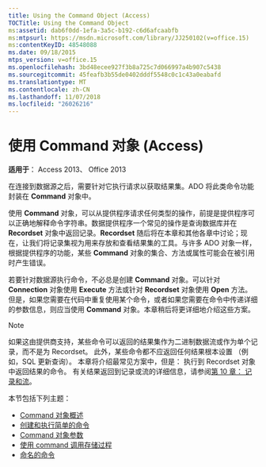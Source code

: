 ```yaml
---
title: Using the Command Object (Access)
TOCTitle: Using the Command Object
ms:assetid: dab6f0dd-1efa-3a5c-b192-c6d6afcaabfb
ms:mtpsurl: https://msdn.microsoft.com/library/JJ250102(v=office.15)
ms:contentKeyID: 48548088
ms.date: 09/18/2015
mtps_version: v=office.15
ms.openlocfilehash: 3bd48ecee927f3b8a725c7d066997a4b907c5438
ms.sourcegitcommit: 45feafb3b55de0402dddf5548c0c1c43a0eabafd
ms.translationtype: MT
ms.contentlocale: zh-CN
ms.lasthandoff: 11/07/2018
ms.locfileid: "26026216"
---
```

# <a name="using-the-command-object-access"></a>使用 Command 对象 (Access)


**适用于**： Access 2013、 Office 2013

在连接到数据源之后，需要针对它执行请求以获取结果集。ADO 将此类命令功能封装在 **Command** 对象中。

使用 **Command** 对象，可以从提供程序请求任何类型的操作，前提是提供程序可以正确地解释命令字符串。数据提供程序一个常见的操作是查询数据库并在 **Recordset** 对象中返回记录。**Recordset** 随后将在本章和其他各章中讨论；现在，让我们将记录集视为用来存放和查看结果集的工具。与许多 ADO 对象一样，根据提供程序的功能，某些 **Command** 对象的集合、方法或属性可能会在被引用时产生错误。

若要针对数据源执行命令，不必总是创建 **Command** 对象。可以针对 **Connection** 对象使用 **Execute** 方法或针对 **Recordset** 对象使用 **Open** 方法。但是，如果您需要在代码中重复使用某个命令，或者如果您需要在命令中传递详细的参数信息，则应当使用 **Command** 对象。本章稍后将更详细地介绍这些方案。

> [!NOTE]
> 如果这由提供商支持，某些命令可以返回的结果集作为二进制数据流或作为单个记录，而不是为 Recordset。 此外，某些命令都不应返回任何结果根本设置 （例如，SQL 更新查询）。 本章将介绍最常见方案中，但是： 执行到 Recordset 对象中返回结果的命令。 有关结果返回到记录或流的详细信息，请参阅[第 10 章： 记录和流](chapter-10-records-and-streams.md)。

本节包括下列主题：

- [Command 对象概述](command-object-overview.md)
- [创建和执行简单的命令](creating-and-executing-a-simple-command.md)
- [Command 对象参数](command-object-parameters.md)
- [使用 command 调用存储过程](calling-a-stored-procedure-with-a-command.md)
- [命名的命令](named-commands.md)
